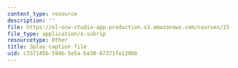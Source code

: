 ```yaml
---
content_type: resource
description: ''
file: https://ol-ocw-studio-app-production.s3.amazonaws.com/courses/15-071-the-analytics-edge-spring-2017/c337145b594b5e5aba3867371fe129bb_cllmFIIbzrc.vtt
file_type: application/x-subrip
resourcetype: Other
title: 3play caption file
uid: c337145b-594b-5e5a-ba38-67371fe129bb
---
```

